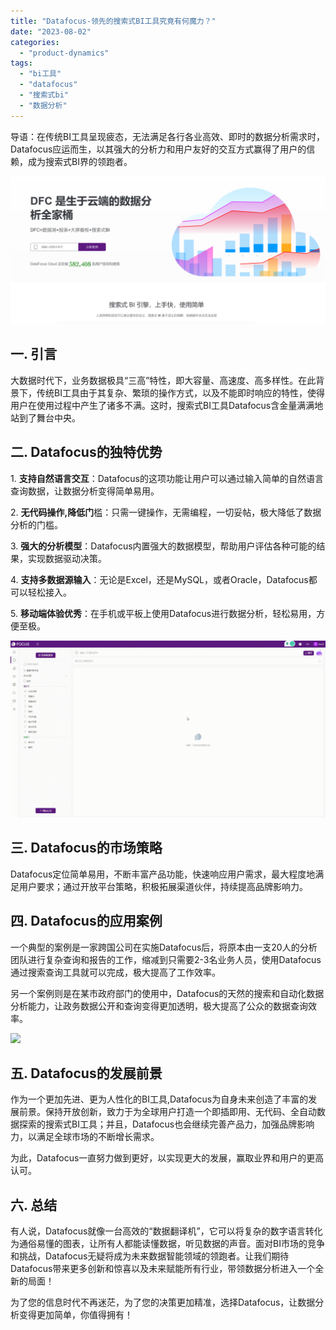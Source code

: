 ```yaml
---
title: "Datafocus-领先的搜索式BI工具究竟有何魔力？"
date: "2023-08-02"
categories: 
  - "product-dynamics"
tags: 
  - "bi工具"
  - "datafocus"
  - "搜索式bi"
  - "数据分析"
---
```


导语：在传统BI工具呈现疲态，无法满足各行各业高效、即时的数据分析需求时，Datafocus应运而生，以其强大的分析力和用户友好的交互方式赢得了用户的信赖，成为搜索式BI界的领跑者。

![](images/1686616238-%E5%BE%AE%E4%BF%A1%E6%88%AA%E5%9B%BE_20230512142316.png)

## 一. 引言

大数据时代下，业务数据极具“三高”特性，即大容量、高速度、高多样性。在此背景下，传统BI工具由于其复杂、繁琐的操作方式，以及不能即时响应的特性，使得用户在使用过程中产生了诸多不满。这时，搜索式BI工具Datafocus含金量满满地站到了舞台中央。

## 二. Datafocus的独特优势

1\. **支持自然语言交互**：Datafocus的这项功能让用户可以通过输入简单的自然语言查询数据，让数据分析变得简单易用。

2\. **无代码操作,降低门**槛：只需一键操作，无需编程，一切妥帖，极大降低了数据分析的门槛。

3\. **强大的分析模型**：Datafocus内置强大的数据模型，帮助用户评估各种可能的结果，实现数据驱动决策。

4\. **支持多数据源输入**：无论是Excel，还是MySQL，或者Oracle，Datafocus都可以轻松接入。

5\. **移动端体验优秀**：在手机或平板上使用Datafocus进行数据分析，轻松易用，方便至极。

![](images/1688435392-GIF%E5%9B%BE2-14-%E5%B0%8F%E6%85%A7-%E5%8C%BB%E7%96%97.gif)

## 三. Datafocus的市场策略

Datafocus定位简单易用，不断丰富产品功能，快速响应用户需求，最大程度地满足用户要求；通过开放平台策略，积极拓展渠道伙伴，持续提高品牌影响力。

## 四. Datafocus的应用案例

一个典型的案例是一家跨国公司在实施Datafocus后，将原本由一支20人的分析团队进行复杂查询和报告的工作，缩减到只需要2-3名业务人员，使用Datafocus通过搜索查询工具就可以完成，极大提高了工作效率。

另一个案例则是在某市政府部门的使用中，Datafocus的天然的搜索和自动化数据分析能力，让政务数据公开和查询变得更加透明，极大提高了公众的数据查询效率。

![](images/1687247112-%E5%A4%A7%E5%B1%8F%E6%95%88%E6%9E%9C%E5%8A%A8%E6%80%81.gif)

## 五. Datafocus的发展前景

作为一个更加先进、更为人性化的BI工具,Datafocus为自身未来创造了丰富的发展前景。保持开放创新，致力于为全球用户打造一个即插即用、无代码、全自动数据探索的搜索式BI工具；并且，Datafocus也会继续完善产品力，加强品牌影响力，以满足全球市场的不断增长需求。

为此，Datafocus一直努力做到更好，以实现更大的发展，赢取业界和用户的更高认可。

## 六. 总结

有人说，Datafocus就像一台高效的“数据翻译机”，它可以将复杂的数字语言转化为通俗易懂的图表，让所有人都能读懂数据，听见数据的声音。面对BI市场的竞争和挑战，Datafocus无疑将成为未来数据智能领域的领跑者。让我们期待Datafocus带来更多创新和惊喜以及未来赋能所有行业，带领数据分析进入一个全新的局面！

为了您的信息时代不再迷茫，为了您的决策更加精准，选择Datafocus，让数据分析变得更加简单，你值得拥有！
